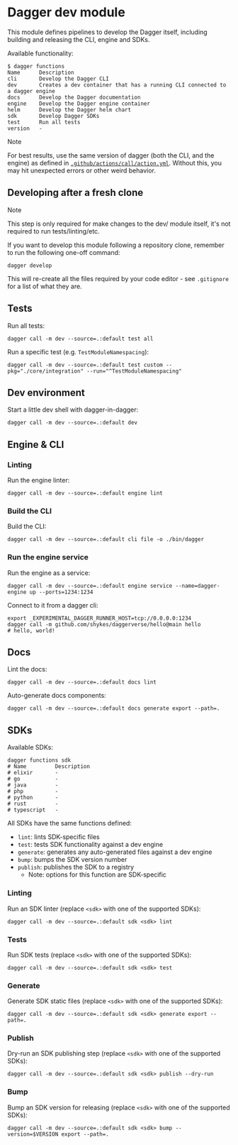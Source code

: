 # Dagger dev module

This module defines pipelines to develop the Dagger itself, including building and releasing the CLI, engine and SDKs.

Available functionality:

    $ dagger functions
    Name      Description
    cli       Develop the Dagger CLI
    dev       Creates a dev container that has a running CLI connected to a dagger engine
    docs      Develop the Dagger documentation
    engine    Develop the Dagger engine container
    helm      Develop the Dagger helm chart
    sdk       Develop Dagger SDKs
    test      Run all tests
    version   -

> [!NOTE]
>
> For best results, use the same version of dagger (both the CLI, and the
> engine) as defined in [`.github/actions/call/action.yml`](../.github/actions/call/action.yml).
> Without this, you may hit unexpected errors or other weird behavior.

## Developing after a fresh clone

> [!NOTE]
>
> This step is only required for make changes to the dev/ module itself, it's
> not required to run tests/linting/etc.

If you want to develop this module following a repository clone, remember to
run the following one-off command:

    dagger develop

This will re-create all the files required by your code editor - see
`.gitignore` for a list of what they are.

## Tests

Run all tests:

    dagger call -m dev --source=.:default test all

Run a specific test (e.g. `TestModuleNamespacing`):

    dagger call -m dev --source=.:default test custom --pkg="./core/integration" --run="^TestModuleNamespacing"

## Dev environment

Start a little dev shell with dagger-in-dagger:

    dagger call -m dev --source=.:default dev

## Engine & CLI

### Linting

Run the engine linter:

    dagger call -m dev --source=.:default engine lint

### Build the CLI

Build the CLI:

    dagger call -m dev --source=.:default cli file -o ./bin/dagger

### Run the engine service

Run the engine as a service:

    dagger call -m dev --source=.:default engine service --name=dagger-engine up --ports=1234:1234

Connect to it from a dagger cli:

    export _EXPERIMENTAL_DAGGER_RUNNER_HOST=tcp://0.0.0.0:1234
    dagger call -m github.com/shykes/daggerverse/hello@main hello
    # hello, world!

## Docs

Lint the docs:

    dagger call -m dev --source=.:default docs lint

Auto-generate docs components:

    dagger call -m dev --source=.:default docs generate export --path=.

## SDKs

Available SDKs:

    dagger functions sdk
    # Name         Description
    # elixir       -
    # go           -
    # java         -
    # php          -
    # python       -
    # rust         -
    # typescript   -

All SDKs have the same functions defined:

- `lint`: lints SDK-specific files
- `test`: tests SDK functionality against a dev engine
- `generate`: generates any auto-generated files against a dev engine
- `bump`: bumps the SDK version number
- `publish`: publishes the SDK to a registry
    - Note: options for this function are SDK-specific

### Linting

Run an SDK linter (replace `<sdk>` with one of the supported SDKs):

    dagger call -m dev --source=.:default sdk <sdk> lint

### Tests

Run SDK tests (replace `<sdk>` with one of the supported SDKs):

    dagger call -m dev --source=.:default sdk <sdk> test

### Generate

Generate SDK static files (replace `<sdk>` with one of the supported SDKs):

    dagger call -m dev --source=.:default sdk <sdk> generate export --path=.

### Publish

Dry-run an SDK publishing step (replace `<sdk>` with one of the supported SDKs):

    dagger call -m dev --source=.:default sdk <sdk> publish --dry-run

### Bump

Bump an SDK version for releasing (replace `<sdk>` with one of the supported SDKs):

    dagger call -m dev --source=.:default sdk <sdk> bump --version=$VERSION export --path=.
